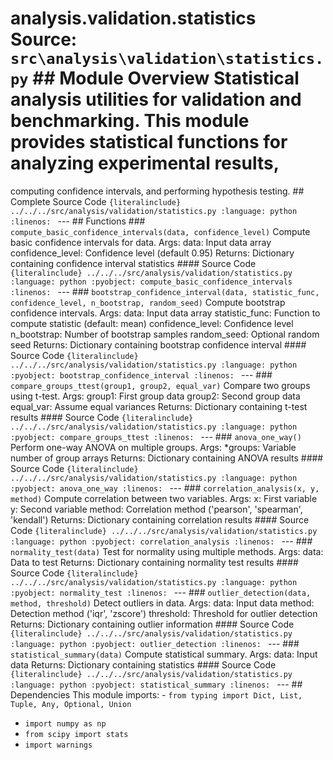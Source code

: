 # analysis.validation.statistics **Source:** `src\analysis\validation\statistics.py` ## Module Overview Statistical analysis utilities for validation and benchmarking. This module provides statistical functions for analyzing experimental results,
computing confidence intervals, and performing hypothesis testing. ## Complete Source Code ```{literalinclude} ../../../src/analysis/validation/statistics.py
:language: python
:linenos:
``` --- ## Functions ### `compute_basic_confidence_intervals(data, confidence_level)` Compute basic confidence intervals for data. Args: data: Input data array confidence_level: Confidence level (default 0.95) Returns: Dictionary containing confidence interval statistics #### Source Code ```{literalinclude} ../../../src/analysis/validation/statistics.py
:language: python
:pyobject: compute_basic_confidence_intervals
:linenos:
``` --- ### `bootstrap_confidence_interval(data, statistic_func, confidence_level, n_bootstrap, random_seed)` Compute bootstrap confidence intervals. Args: data: Input data array statistic_func: Function to compute statistic (default: mean) confidence_level: Confidence level n_bootstrap: Number of bootstrap samples random_seed: Optional random seed Returns: Dictionary containing bootstrap confidence interval #### Source Code ```{literalinclude} ../../../src/analysis/validation/statistics.py
:language: python
:pyobject: bootstrap_confidence_interval
:linenos:
``` --- ### `compare_groups_ttest(group1, group2, equal_var)` Compare two groups using t-test. Args: group1: First group data group2: Second group data equal_var: Assume equal variances Returns: Dictionary containing t-test results #### Source Code ```{literalinclude} ../../../src/analysis/validation/statistics.py
:language: python
:pyobject: compare_groups_ttest
:linenos:
``` --- ### `anova_one_way()` Perform one-way ANOVA on multiple groups. Args: *groups: Variable number of group arrays Returns: Dictionary containing ANOVA results #### Source Code ```{literalinclude} ../../../src/analysis/validation/statistics.py
:language: python
:pyobject: anova_one_way
:linenos:
``` --- ### `correlation_analysis(x, y, method)` Compute correlation between two variables. Args: x: First variable y: Second variable method: Correlation method ('pearson', 'spearman', 'kendall') Returns: Dictionary containing correlation results #### Source Code ```{literalinclude} ../../../src/analysis/validation/statistics.py
:language: python
:pyobject: correlation_analysis
:linenos:
``` --- ### `normality_test(data)` Test for normality using multiple methods. Args: data: Data to test Returns: Dictionary containing normality test results #### Source Code ```{literalinclude} ../../../src/analysis/validation/statistics.py
:language: python
:pyobject: normality_test
:linenos:
``` --- ### `outlier_detection(data, method, threshold)` Detect outliers in data. Args: data: Input data method: Detection method ('iqr', 'zscore') threshold: Threshold for outlier detection Returns: Dictionary containing outlier information #### Source Code ```{literalinclude} ../../../src/analysis/validation/statistics.py
:language: python
:pyobject: outlier_detection
:linenos:
``` --- ### `statistical_summary(data)` Compute statistical summary. Args: data: Input data Returns: Dictionary containing statistics #### Source Code ```{literalinclude} ../../../src/analysis/validation/statistics.py
:language: python
:pyobject: statistical_summary
:linenos:
``` --- ## Dependencies This module imports: - `from typing import Dict, List, Tuple, Any, Optional, Union`
- `import numpy as np`
- `from scipy import stats`
- `import warnings`
